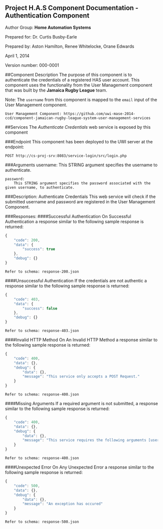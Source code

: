 Project H.A.S Component Documentation - Authentication Component
------------------------------------------------------------
Author Group: **Home Automation Systems**

Prepared for: Dr. Curtis Busby-Earle

Prepared by: Aston Hamilton, Renee Whitelocke, Orane Edwards

April 1, 2014

Version number: 000-0001


##Component Description
The purpose of this component is to authenticate the credentials of a registered HAS user account.
This component uses the functionality from the User Management component that was built by the **Jamaica Rugby League** team.

Note: The `username` from this component is mapped to the `email` input of the User Management component.

    User Management Component: https://github.com/uwi-mase-2014-ccd/component-jamaican-rugby-league-system-user-management-services

##Services
The _Authenticate Credentials_ web service is exposed by this component

###Endpoint
This component has been deployed to the UWI server at the endpoint: 

    POST http://cs-proj-srv:8083/service-login/src/login.php

###Arguments
    username: 
        This STRING argument specifies the username to authenticate.

    password:
        This STRING argument specifies the password associated with the given username, to authenticate.

        
    
###Description:
Authenticate Credentials
    This web service will check if the submitted username and password are registered in the User Management Component.
    
###Responses:
####Successful Authentication
On Successful Authentication a response similar to the following sample response is returned:
```javascript    
{
    "code": 200,
    "data": {
        "success": true
    },
    "debug": {}
}
```
    Refer to schema: response-200.json

####Unsuccessful Authentication
If the credentials are not authentic a response similar to the following sample response is returned:
```javascript    
{
    "code": 403,
    "data": {
        "success": false
    },
    "debug": {}
}
```
    Refer to schema: response-403.json

####Invalid HTTP Method
On An Invalid HTTP Method a response similar to the following sample response is returned:
```javascript
{
    "code": 400,
    "data": {},
    "debug": {
        "data": {},
        "message": "This service only accepts a POST Request."
    }
}
```
    Refer to schema: response-400.json
    
####Missing Arguments
If a required argument is not submitted, a response similar to the following sample response is returned:
```javascript
{
    "code": 400,
    "data": {},
    "debug": {
        "data": {},
        "message": "This service requires the following arguments [username, password]."
    }
}
```
    Refer to schema: response-400.json
    
####Unexpected Error
On Any Unexpected Error a response similar to the following sample response is returned:
```javascript
{
    "code": 500,
    "data": {},
    "debug": {
        "data": {},
        "message": "An exception has occured"
    }
}
```
    Refer to schema: response-500.json

